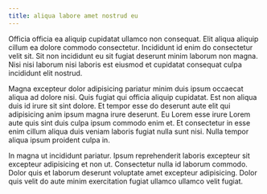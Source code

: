 ```yaml
---
title: aliqua labore amet nostrud eu
---
```


Officia officia ea aliquip cupidatat ullamco non consequat. Elit aliqua aliquip cillum ea dolore commodo consectetur. Incididunt id enim do consectetur velit sit. Sit non incididunt eu sit fugiat deserunt minim laborum non magna. Nisi nisi laborum nisi laboris est eiusmod et cupidatat consequat culpa incididunt elit nostrud.

Magna excepteur dolor adipisicing pariatur minim duis ipsum occaecat aliqua ad dolore nisi. Quis fugiat qui officia aliquip cupidatat. Est non aliqua duis id irure sit sint dolore. Et tempor esse do deserunt aute elit qui adipisicing anim ipsum magna irure deserunt. Eu Lorem esse irure Lorem aute quis sint duis culpa ipsum commodo enim et. Et consectetur in esse enim cillum aliqua duis veniam laboris fugiat nulla sunt nisi. Nulla tempor aliqua ipsum proident culpa in.

In magna ut incididunt pariatur. Ipsum reprehenderit laboris excepteur sit excepteur adipisicing et non ut. Consectetur nulla id laborum commodo. Dolor quis et laborum deserunt voluptate amet excepteur adipisicing. Dolor quis velit do aute minim exercitation fugiat ullamco ullamco velit fugiat.